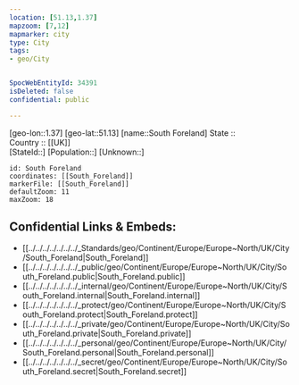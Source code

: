 ```yaml
---
location: [51.13,1.37] 
mapzoom: [7,12] 
mapmarker: city 
type: City
tags:
- geo/City


SpocWebEntityId: 34391
isDeleted: false
confidential: public

---
```

[geo-lon::1.37] 
[geo-lat::51.13] 
[name::South Foreland] 
State ::  
Country :: [[UK]]  
[StateId::] 
[Population::] 
[Unknown::] 


```leaflet
id: South Foreland
coordinates: [[South_Foreland]] 
markerFile: [[South_Foreland]] 
defaultZoom: 11 
maxZoom: 18
```


## Confidential Links & Embeds: 
- [[../../../../../../../_Standards/geo/Continent/Europe/Europe~North/UK/City/South_Foreland|South_Foreland]] 
- [[../../../../../../../_public/geo/Continent/Europe/Europe~North/UK/City/South_Foreland.public|South_Foreland.public]] 
- [[../../../../../../../_internal/geo/Continent/Europe/Europe~North/UK/City/South_Foreland.internal|South_Foreland.internal]] 
- [[../../../../../../../_protect/geo/Continent/Europe/Europe~North/UK/City/South_Foreland.protect|South_Foreland.protect]] 
- [[../../../../../../../_private/geo/Continent/Europe/Europe~North/UK/City/South_Foreland.private|South_Foreland.private]] 
- [[../../../../../../../_personal/geo/Continent/Europe/Europe~North/UK/City/South_Foreland.personal|South_Foreland.personal]] 
- [[../../../../../../../_secret/geo/Continent/Europe/Europe~North/UK/City/South_Foreland.secret|South_Foreland.secret]] 
